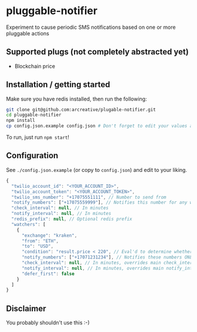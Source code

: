 # pluggable-notifier

Experiment to cause periodic SMS notifications based on one or more pluggable actions

## Supported plugs (not completely abstracted yet)

* Blockchain price

## Installation / getting started

Make sure you have redis installed, then run the following:

```sh
git clone git@github.com:arcreative/plugable-notifier.git
cd pluggable-notifier
npm install
cp config.json.example config.json # Don't forget to edit your values and remove comments!
```

To run, just run `npm start`!

## Configuration

See `./config.json.example` (or copy to `config.json`) and edit to your liking.

```js
{
  "twilio_account_id": "<YOUR_ACCOUNT_ID>",
  "twilio_account_token": "<YOUR_ACCOUNT_TOKEN>",
  "twilio_sms_number": "+17075551111", // Number to send from
  "notify_numbers": ["+17075559999"], // Notifies this number for any watcher
  "check_interval": null, // In minutes
  "notify_interval": null, // In minutes
  "redis_prefix": null, // Optional redis prefix
  "watchers": [
    {
      "exchange": "kraken",
      "from": "ETH",
      "to": "USD",
      "condition": "result.price < 220", // Eval'd to determine whether to send notification--truthy values will send
      "notify_numbers": ["+17071231234"], // Notifies these numbers ONLY for this watcher
      "check_interval": null, // In minutes, overrides main check_interval
      "notify_interval": null, // In minutes, overrides main notify_interval
      "defer_first": false
    }
  ]
}
```

## Disclaimer

You probably shouldn't use this :-)